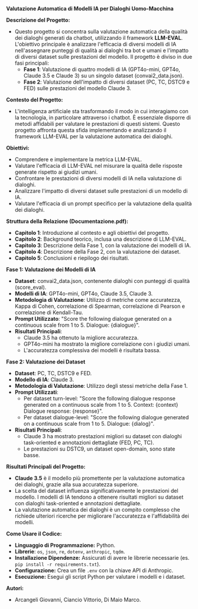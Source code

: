  **Valutazione Automatica di Modelli IA per Dialoghi Uomo-Macchina**

**Descrizione del Progetto:**

*   Questo progetto si concentra sulla valutazione automatica della qualità dei dialoghi generati da chatbot, utilizzando il framework **LLM-EVAL**. L'obiettivo principale è analizzare l'efficacia di diversi modelli di IA nell'assegnare punteggi di qualità ai dialoghi tra bot e umani e l'impatto di diversi dataset sulle prestazioni del modello. Il progetto è diviso in due fasi principali:
    *   **Fase 1**: Valutazione di quattro modelli di IA (GPT4o-mini, GPT4o, Claude 3.5 e Claude 3) su un singolo dataset (convai2_data.json).
    *   **Fase 2**: Valutazione dell'impatto di diversi dataset (PC, TC, DSTC9 e FED) sulle prestazioni del modello Claude 3.

**Contesto del Progetto:**

*   L'intelligenza artificiale sta trasformando il modo in cui interagiamo con la tecnologia, in particolare attraverso i chatbot. È essenziale disporre di metodi affidabili per valutare le prestazioni di questi sistemi. Questo progetto affronta questa sfida implementando e analizzando il framework LLM-EVAL per la valutazione automatica dei dialoghi.

**Obiettivi:**

*   Comprendere e implementare la metrica LLM-EVAL.
*   Valutare l'efficacia di LLM-EVAL nel misurare la qualità delle risposte generate rispetto ai giudizi umani.
*   Confrontare le prestazioni di diversi modelli di IA nella valutazione di dialoghi.
*   Analizzare l'impatto di diversi dataset sulle prestazioni di un modello di IA.
*   Valutare l'efficacia di un prompt specifico per la valutazione della qualità dei dialoghi.

**Struttura della Relazione (Documentazione.pdf):**

*   **Capitolo 1**: Introduzione al contesto e agli obiettivi del progetto.
*   **Capitolo 2**: Background teorico, inclusa una descrizione di LLM-EVAL.
*   **Capitolo 3**: Descrizione della Fase 1, con la valutazione dei modelli di IA.
*   **Capitolo 4**: Descrizione della Fase 2, con la valutazione dei dataset.
*   **Capitolo 5**: Conclusioni e riepilogo dei risultati.

**Fase 1: Valutazione dei Modelli di IA**

*   **Dataset**: convai2_data.json, contenente dialoghi con punteggi di qualità (score_eval).
*   **Modelli di IA**: GPT4o-mini, GPT4o, Claude 3.5, Claude 3.
*   **Metodologia di Valutazione**: Utilizzo di metriche come accuratezza, Kappa di Cohen, correlazione di Spearman, correlazione di Pearson e correlazione di Kendall-Tau.
*   **Prompt Utilizzato**: "Score the following dialogue generated on a continuous scale from 1 to 5. Dialogue: {dialogue}".
*   **Risultati Principali**:
    *   Claude 3.5 ha ottenuto la migliore accuratezza.
    *   GPT4o-mini ha mostrato la migliore correlazione con i giudizi umani.
    *   L'accuratezza complessiva dei modelli è risultata bassa.

**Fase 2: Valutazione dei Dataset**

*   **Dataset**: PC, TC, DSTC9 e FED.
*   **Modello di IA**: Claude 3.
*   **Metodologia di Valutazione**: Utilizzo degli stessi metriche della Fase 1.
*   **Prompt Utilizzati**:
    *   Per dataset turn-level: "Score the following dialogue response generated on a continuous scale from 1 to 5. Context: {context} Dialogue response: {response}".
    *   Per dataset dialogue-level: "Score the following dialogue generated on a continuous scale from 1 to 5. Dialogue: {dialog}".
*   **Risultati Principali**:
    *   Claude 3 ha mostrato prestazioni migliori su dataset con dialoghi task-oriented e annotazioni dettagliate (FED, PC, TC).
    *   Le prestazioni su DSTC9, un dataset open-domain, sono state basse.

**Risultati Principali del Progetto:**

*   **Claude 3.5** è il modello più promettente per la valutazione automatica dei dialoghi, grazie alla sua accuratezza superiore.
*   La scelta del dataset influenza significativamente le prestazioni del modello. I modelli di IA tendono a ottenere risultati migliori su dataset con dialoghi task-oriented e annotazioni dettagliate.
*   La valutazione automatica dei dialoghi è un compito complesso che richiede ulteriori ricerche per migliorare l'accuratezza e l'affidabilità dei modelli.

**Come Usare il Codice:**

*   **Linguaggio di Programmazione:** Python.
*   **Librerie**: `os`, `json`, `re`, `dotenv`, `anthropic`, `tqdm`.
*   **Installazione Dipendenze:** Assicurati di avere le librerie necessarie (es. `pip install -r requirements.txt`).
*   **Configurazione:** Crea un file `.env` con la chiave API di Anthropic.
*   **Esecuzione:** Esegui gli script Python per valutare i modelli e i dataset.

**Autori:**

*   Arcangeli Giovanni, Ciancio Vittorio, Di Maio Marco.
